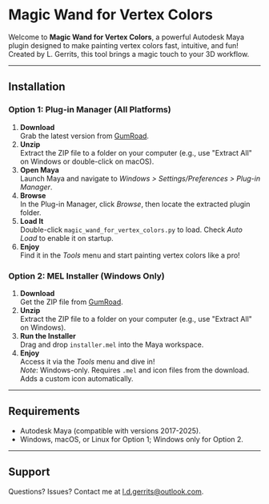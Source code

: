# Magic Wand for Vertex Colors

Welcome to **Magic Wand for Vertex Colors**, a powerful Autodesk Maya plugin designed to make painting vertex colors fast, intuitive, and fun! Created by L. Gerrits, this tool brings a magic touch to your 3D workflow.

---

## Installation

### Option 1: Plug-in Manager (All Platforms)
1. **Download**  
   Grab the latest version from [GumRoad](https://lgerrits.gumroad.com/l/ztspt).
2. **Unzip**  
   Extract the ZIP file to a folder on your computer (e.g., use "Extract All" on Windows or double-click on macOS).
3. **Open Maya**  
   Launch Maya and navigate to *Windows > Settings/Preferences > Plug-in Manager*.
4. **Browse**  
   In the Plug-in Manager, click *Browse*, then locate the extracted plugin folder.
5. **Load It**  
   Double-click `magic_wand_for_vertex_colors.py` to load. Check *Auto Load* to enable it on startup.
6. **Enjoy**  
   Find it in the *Tools* menu and start painting vertex colors like a pro!

### Option 2: MEL Installer (Windows Only)
1. **Download**  
   Get the ZIP file from [GumRoad](https://lgerrits.gumroad.com/l/ztspt).
2. **Unzip**  
   Extract the ZIP file to a folder on your computer (e.g., use "Extract All" on Windows).
3. **Run the Installer**  
   Drag and drop `installer.mel` into the Maya workspace.
4. **Enjoy**  
   Access it via the *Tools* menu and dive in!  
   *Note*: Windows-only. Requires `.mel` and icon files from the download. Adds a custom icon automatically.

---

## Requirements
- Autodesk Maya (compatible with versions 2017-2025).
- Windows, macOS, or Linux for Option 1; Windows only for Option 2.

---

## Support
Questions? Issues? Contact me at [l.d.gerrits@outlook.com](mailto:l.d.gerrits@outlook.com).
